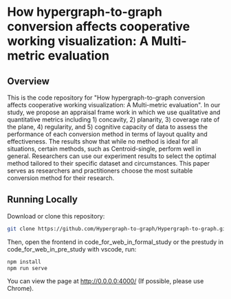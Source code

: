 # How hypergraph-to-graph conversion affects cooperative working visualization: A Multi-metric evaluation

## Overview

This is the code repository for "How hypergraph-to-graph conversion affects cooperative working visualization: A Multi-metric evaluation". In our study, we propose an appraisal frame work in which we use qualitative and quantitative metrics including 1) concavity, 2) planarity, 3) coverage rate of the plane, 4) regularity, and 5) cognitive capacity of data to assess the performance of each conversion method in terms of layout quality and effectiveness. The results show that while no method is ideal for all situations, certain methods, such as Centroid-single, perform well in general. Researchers can use our experiment results to select the optimal method tailored to their specific dataset and circumstances. This paper serves as researchers and practitioners choose the most suitable conversion method for their research.

## Running Locally

Download or clone this repository:

```bash
git clone https://github.com/Hypergraph-to-graph/Hypergraph-to-graph.git
```

Then, open the frontend in code_for_web_in_formal_study or the prestudy in code_for_web_in_pre_study with vscode, run:

```bash
npm install
npm run serve
```

You can view the page at http://0.0.0.0:4000/ (If possible, please use Chrome).
